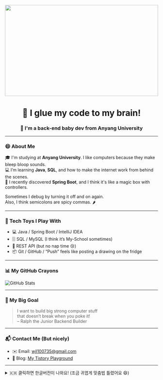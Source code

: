 <!-- GitHub 프로필 README.md: Ralph Wiggum 스타일 + 엉뚱한 한글버전 토글 -->
<a href="https://www.gitanimals.org/en_US?utm_medium=image&utm_source=zldzldzz&utm_content=farm">
<img
  src="https://render.gitanimals.org/farms/zldzldzz"
  width="100%"
  height="300"
/>
</a>

<h1 align="center">🧠 I glue my code to my brain!</h1>
<h3 align="center">👶 I'm a back-end baby dev from Anyang University</h3>

---

### 😄 About Me

🎓 I'm studying at **Anyang University**. I like computers because they make bleep bloop sounds.  
💻 I’m learning **Java**, **SQL**, and how to make the internet work from behind the scenes.  
🌱 I recently discovered **Spring Boot**, and I think it's like a magic box with controllers.

Sometimes I debug by turning it off and on again.  
Also, I think semicolons are spicy commas. 🌶️

---

### 🧸 Tech Toys I Play With

- 💻 Java / Spring Boot / IntelliJ IDEA
- 🗄️ SQL / MySQL (I think it’s My-School sometimes)
- 📡 REST API (but no nap time 😢)
- 📦 Git / GitHub / “Push” feels like posting a drawing on the fridge

---

### 📊 My GitHub Crayons

![GitHub Stats](https://github-readme-stats.vercel.app/api?username=zldzldzz&show_icons=true&theme=tokyonight)

---

### 🎯 My Big Goal

> I want to build big strong computer stuff  
> that doesn’t break when you poke it!  
> – Ralph the Junior Backend Builder

---

### 📬 Contact Me (But nicely)

- ✉️ Email: [wjl100735@gmail.com](mailto:wjl100735@gmail.com)
- 💼 Blog: [My Tistory Playground](https://blogger0456.tistory.com)

---

<details>
<summary>🇰🇷 클릭하면 한글버전이 나와요! (조금 귀엽게 맞춤법 틀렸어요 😄)</summary>

<br>

## 🐣 안녕하세요~ 저 백엔드 꿈나무 랠프입니닷!

🎓 저는 안양 대학교 다니구있구요  
💻 자바랑 에스큐엘이랑 백엔드 배우고 있어용  
🌱 최근에 스프링 붓트를 만났는데 마법상자 같더라구요 헷

가끔 코드 안될땐 그냥 껐다 키면 돼요 (진짠줄?)  
세미콜론은 약간… 맵다요. 🌶️

---

### 🛠 제가 만지작대는 기술들!

- 자바! 스프링 부트! 인텔리J (비쌈…)
- SQL이랑 마이쓸 (마이쑬 아님 주의)
- API랑 포스트맨도 씁니당
- 깃헙은 저의 그림일기장 같아요ㅎㅎ

---

### 📊 깃헙 점수판!

![GitHub Stats](https://github-readme-stats.vercel.app/api?username=zldzldzz&show_icons=true&theme=tokyonight)

---

### ✨ 꿈

> 막 누가 톡톡 눌러도 안 망가지는 백엔드 서버 만들고 싶어요!  
> 에러 안 나면 그게 제 생일 선물이에요 🎁

---

### 📬 연락해요 (근데 상냥하게요ㅎㅎ)

- ✉️ 이메일: [wjl100735@gmail.com](mailto:wjl100735@gmail.com)
- 💼 블로그 놀이터: [https://blogger0456.tistory.com](https://blogger0456.tistory.com)

> _"나 코딩 돕고있어욧!" – 랠프 와긍_

</details>
